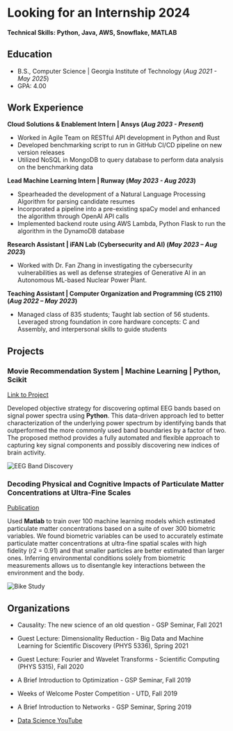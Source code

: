 # Looking for an Internship 2024

#### Technical Skills: Python, Java, AWS, Snowflake, MATLAB

## Education			        		
- B.S., Computer Science | Georgia Institute of Technology (_Aug 2021 - May 2025_)
- GPA: 4.00

## Work Experience

**Cloud Solutions & Enablement Intern | Ansys (_Aug 2023 - Present_)**
- Worked in Agile Team on RESTful API development in Python and Rust
- Developed benchmarking script to run in GitHub CI/CD pipeline on new version releases
- Utilized NoSQL in MongoDB to query database to perform data analysis on the benchmarking data

**Lead Machine Learning Intern | Runway (_May 2023 - Aug 2023_)**
- Spearheaded the development of a Natural Language Processing Algorithm for parsing candidate resumes
- Incorporated a pipeline into a pre-existing spaCy model and enhanced the algorithm through OpenAI API calls
- Implemented backend route using AWS Lambda, Python Flask to run the algorithm in the DynamoDB database

**Research Assistant | iFAN Lab (Cybersecurity and AI) (_May 2023 – Aug 2023_)**
- Worked with Dr. Fan Zhang in investigating the cybersecurity vulnerabilities as well as defense strategies of Generative AI in an Autonomous ML-based Nuclear Power Plant.

**Teaching Assistant | Computer Organization and Programming (CS 2110) (_Aug 2022 – May 2023_)**
- Managed class of 835 students; Taught lab section of 56 students. Leveraged strong foundation in core hardware concepts: C and Assembly, and interpersonal skills to guide students

## Projects
### Movie Recommendation System | Machine Learning | Python, Scikit
[Link to Project](https://github.com/sankaet8/portfolio/edit/main/README.md)

Developed objective strategy for discovering optimal EEG bands based on signal power spectra using **Python**. This data-driven approach led to better characterization of the underlying power spectrum by identifying bands that outperformed the more commonly used band boundaries by a factor of two. The proposed method provides a fully automated and flexible approach to capturing key signal components and possibly discovering new indices of brain activity.

![EEG Band Discovery](/assets/img/eeg_band_discovery.jpeg)

### Decoding Physical and Cognitive Impacts of Particulate Matter Concentrations at Ultra-Fine Scales
[Publication](https://www.mdpi.com/1424-8220/22/11/4240)

Used **Matlab** to train over 100 machine learning models which estimated particulate matter concentrations based on a suite of over 300 biometric variables. We found biometric variables can be used to accurately estimate particulate matter concentrations at ultra-fine spatial scales with high fidelity (r2 = 0.91) and that smaller particles are better estimated than larger ones. Inferring environmental conditions solely from biometric measurements allows us to disentangle key interactions between the environment and the body.

![Bike Study](/assets/img/bike_study.jpeg)

## Organizations
- Causality: The new science of an old question - GSP Seminar, Fall 2021
- Guest Lecture: Dimensionality Reduction - Big Data and Machine Learning for Scientific Discovery (PHYS 5336), Spring 2021
- Guest Lecture: Fourier and Wavelet Transforms - Scientific Computing (PHYS 5315), Fall 2020
- A Brief Introduction to Optimization - GSP Seminar, Fall 2019
- Weeks of Welcome Poster Competition - UTD, Fall 2019
- A Brief Introduction to Networks - GSP Seminar, Spring 2019

- [Data Science YouTube](https://www.youtube.com/channel/UCa9gErQ9AE5jT2DZLjXBIdA)
